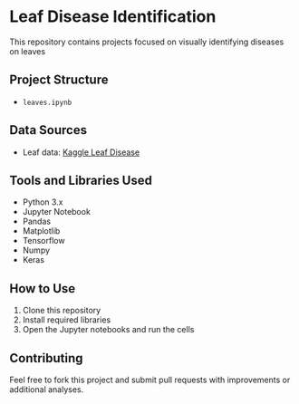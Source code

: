 # Leaf Disease Identification

This repository contains projects focused on visually identifying diseases on leaves

## Project Structure

- `leaves.ipynb`

## Data Sources

- Leaf data: [Kaggle Leaf Disease](https://www.kaggle.com/datasets/sizlingdhairya1/leaf-disease/data)

## Tools and Libraries Used

- Python 3.x
- Jupyter Notebook
- Pandas
- Matplotlib
- Tensorflow
- Numpy
- Keras

## How to Use

1. Clone this repository
2. Install required libraries
3. Open the Jupyter notebooks and run the cells

## Contributing

Feel free to fork this project and submit pull requests with improvements or additional analyses.

